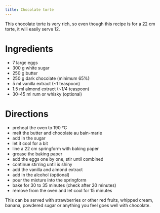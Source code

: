 ```yaml
---
title: Chocolate torte
---
```


This chocolate torte is very rich, so even though this recipe is for a
22 cm torte, it will easily serve 12.

# Ingredients

- 7 large eggs
- 300 g white sugar
- 250 g butter
- 250 g dark chocolate (minimum 65%)
- 5 ml vanilla extract (~1 teaspoon)
- 1.5 ml almond extract (~1/4 teaspoon)
- 30-45 ml rum or whisky (optional)

# Directions

- preheat the oven to 190 °C
- melt the butter and chocolate au bain-marie
- add in the sugar
- let it cool for a bit
- line a 22 cm springform with baking paper
- grease the baking paper
- add the eggs one by one, stir until combined
- continue stirring until is shiny
- add the vanilla and almond extract
- add in the alcohol (optional)
- pour the mixture into the springform
- bake for 30 to 35 minutes (check after 20 minutes)
- remove from the oven and  let cool for 15 minutes

This can be served with strawberries or other red fruits, whipped
cream, banana, powdered sugar or anything you feel goes well with
chocolate.
